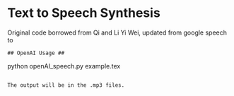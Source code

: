 # Text to Speech Synthesis #

Original code borrowed from Qi and Li Yi Wei, updated from google speech to 

```
## OpenAI Usage ##
```
python openAI_speech.py example.tex

```

The output will be in the .mp3 files.